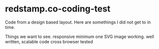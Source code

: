 # redstamp.co-coding-test
Code from a design based layout. 
Here are somethings I did not get to in time. 

Things we want to see. 
  responsive
  minimum one SVG image working.
  well written, scalable code
  cross browser tested
